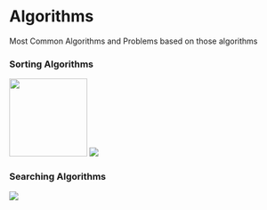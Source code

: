 # Algorithms
Most Common Algorithms and Problems based on those algorithms

### Sorting Algorithms

<img src="https://blog.kakaocdn.net/dn/EssSl/btqHMuLqGhz/C8GQwe2LsaMBpTfvVX3Xkk/img.gif" height="140px">  <img src="https://andole98.github.io/assets/BubbleSort_Avg_case.gif">

### Searching Algorithms

<img src="https://miro.medium.com/max/960/1*eDeIkajakaqOQUlN3dVVfg.gif">
